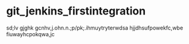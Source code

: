 # git_jenkins_firstintegration
sd;lv
gjghk
gcnhv,j.ohn.n.;p/pk;.ihmuytryterwdsa
hjjdhsufpowekfc,wbe fiuwayhcpokqwa,jc
